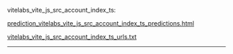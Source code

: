 vitelabs_vite_js_src_account_index_ts: 

[prediction_vitelabs_vite_js_src_account_index_ts_predictions.html](./prediction_vitelabs_vite_js_src_account_index_ts_predictions.html)

[vitelabs_vite_js_src_account_index_ts_urls.txt](./vitelabs_vite_js_src_account_index_ts_urls.txt)

<hr>
